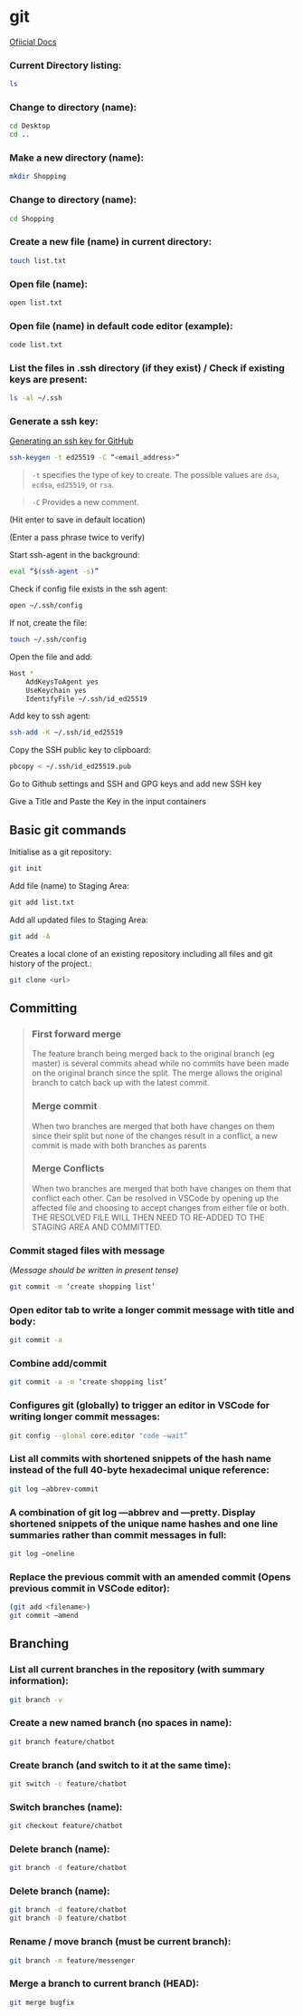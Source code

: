 # git

[Ofiicial Docs][git-docs]

### Current Directory listing:

```sh
ls
```

### Change to directory (name):

```sh
cd Desktop
cd ..
```

### Make a new directory (name):

```sh
mkdir Shopping
```

### Change to directory (name):

```sh
cd Shopping
```

### Create a new file (name) in current directory:

```sh
touch list.txt
```

### Open file (name):

```sh
open list.txt
```

### Open file (name) in default code editor (example):

```sh
code list.txt
```

### List the files in .ssh directory (if they exist) / Check if existing keys are present:

```sh
ls -al ~/.ssh
```

### Generate a ssh key:

[Generating an ssh key for GitHub][github-docs-ssh]

```sh
ssh-keygen -t ed25519 -C “<email_address>”
```

> `-t` specifies the type of key to create. The possible values are `dsa`, `ecdsa`, `ed25519`, or `rsa`.

> `-C` Provides a new comment.

(Hit enter to save in default location)

(Enter a pass phrase twice to verify)

Start ssh-agent in the background:

```sh
eval “$(ssh-agent -s)”
```

Check if config file exists in the ssh agent:

```sh
open ~/.ssh/config
```

If not, create the file:

```sh
touch ~/.ssh/config
```

Open the file and add:

```sh
Host *
	AddKeysToAgent yes
	UseKeychain yes
	IdentifyFile ~/.ssh/id_ed25519
```

Add key to ssh agent:

```sh
ssh-add -K ~/.ssh/id_ed25519
```

Copy the SSH public key to clipboard:

```sh
pbcopy < ~/.ssh/id_ed25519.pub
```

Go to Github settings and SSH and GPG keys and add new SSH key

Give a Title and Paste the Key in the input containers

## Basic git commands

Initialise as a git repository:

```sh
git init
```

Add file (name) to Staging Area:

```sh
git add list.txt
```

Add all updated files to Staging Area:

```sh
git add -A
```

Creates a local clone of an existing repository including all files and git history of the project.:

```sh
git clone <url>
```

## Committing

> ### First forward merge
>
> The feature branch being merged back to the original branch (eg master) is several commits ahead while no commits have been made on the original branch since the split. The merge allows the original branch to catch back up with the latest commit.
>
> ### Merge commit
>
> When two branches are merged that both have changes on them since their split but none of the changes result in a conflict, a new commit is made with both branches as parents
>
> ### Merge Conflicts
>
> When two branches are merged that both have changes on them that conflict each other. Can be resolved in VSCode by opening up the affected file and choosing to accept changes from either file or both. THE RESOLVED FILE WILL THEN NEED TO RE-ADDED TO THE STAGING AREA AND COMMITTED.

### Commit staged files with message

(_Message should be written in present tense)_

```sh
git commit -m ‘create shopping list’
```

### Open editor tab to write a longer commit message with title and body:

```sh
git commit -a
```

### Combine add/commit

```sh
git commit -a -m ‘create shopping list’
```

### Configures git (globally) to trigger an editor in VSCode for writing longer commit messages:

```sh
git config --global core.editor "code —wait”
```

### List all commits with shortened snippets of the hash name instead of the full 40-byte hexadecimal unique reference:

```sh
git log —abbrev-commit
```

### A combination of git log —abbrev and —pretty. Display shortened snippets of the unique name hashes and one line summaries rather than commit messages in full:

```sh
git log —oneline
```

### Replace the previous commit with an amended commit (Opens previous commit in VSCode editor):

```sh
(git add <filename>)
git commit —amend
```

## Branching

### List all current branches in the repository (with summary information):

```sh
git branch -v
```

### Create a new named branch (no spaces in name):

```sh
git branch feature/chatbot
```

### Create branch (and switch to it at the same time):

```sh
git switch -c feature/chatbot
```

### Switch branches (name):

```sh
git checkout feature/chatbot
```

### Delete branch (name):

```sh
git branch -d feature/chatbot
```

### Delete branch (name):

```sh
git branch -d feature/chatbot
git branch -D feature/chatbot
```

### Rename / move branch (must be current branch):

```sh
git branch -m feature/messenger
```

### Merge a branch to current branch (HEAD):

```sh
git merge bugfix
```

<!-- Links -->

[git-docs]: https://git-scm.com/doc/
[github-docs-ssh]: https://docs.github.com/en/github/authenticating-to-github/generating-a-new-ssh-key-and-adding-it-to-the-ssh-agent
